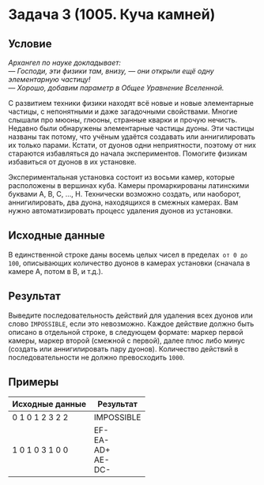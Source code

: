#  Задача 3 (1005. Куча камней)

## Условие

*Архангел по науке докладывает:<br>
— Господи, эти физики там, внизу, — они открыли ещё одну элементарную частицу!<br>
— Хорошо, добавим параметр в Общее Уравнение Вселенной.*

С развитием техники физики находят всё новые и новые элементарные частицы, с непонятными и даже загадочными свойствами. Многие слышали про мюоны, глюоны, странные кварки и прочую нечисть. Недавно были обнаружены элементарные частицы дуоны. Эти частицы названы так потому, что учёным удаётся создавать или аннигилировать их только парами. Кстати, от дуонов одни неприятности, поэтому от них стараются избавляться до начала экспериментов. Помогите физикам избавиться от дуонов в их установке. 

Экспериментальная установка состоит из восьми камер, которые расположены в вершинах куба. Камеры промаркированы латинскими буквами A, B, C, …, H. Технически возможно создать, или наоборот, аннигилировать, два дуона, находящихся в смежных камерах. Вам нужно автоматизировать процесс удаления дуонов из установки.


## Исходные данные
В единственной строке даны восемь целых чисел в пределах` от 0 до 100`, описывающих количество дуонов в камерах установки (сначала в камере A, потом в B, и т.д.).
## Результат
Выведите последовательность действий для удаления всех дуонов или слово `IMPOSSIBLE`, если это невозможно. Каждое действие должно быть описано в отдельной строке, в следующем формате: маркер первой камеры, маркер второй (смежной с первой), далее плюс либо минус (создать или аннигилировать пару дуонов). Количество действий в последовательности не должно превосходить `1000`.

## Примеры
| Исходные данные | Результат  |
|---|---|
| 0 1 0 1 2 3 2 2 | IMPOSSIBLE |
| 1 0 1 0 3 1 0 0 |EF-<br>EA-<br>AD+<br>AE-<br>DC-<br>|
